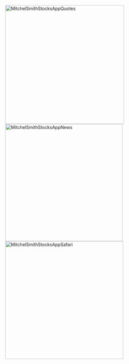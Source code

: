 <img width="377" alt="MitchelSmithStocksAppQuotes" src="https://user-images.githubusercontent.com/106398559/170756888-4e5fb3dc-64ce-4528-b416-bd39ff710a00.png">
<img width="372" alt="MitchelSmithStocksAppNews" src="https://user-images.githubusercontent.com/106398559/170756882-3ae6c758-9dfa-48e4-99f9-9ddd97d68df4.png">
<img width="374" alt="MitchelSmithStocksAppSafari" src="https://user-images.githubusercontent.com/106398559/170756893-b486f0a6-9366-4e08-a116-e7b12f0780b2.png">
